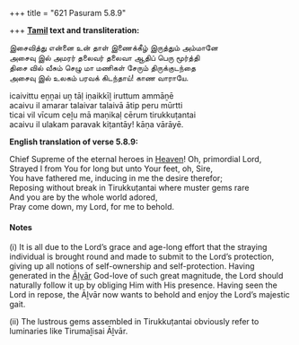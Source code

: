 +++
title = "621 Pasuram 5.8.9"

+++
**[Tamil](/definition/tamil#history "show Tamil definitions") text and transliteration:**

இசைவித்து என்னை உன் தாள் இணைக்கீழ் இருத்தும் அம்மானே  
அசைவு இல் அமரர் தலைவர் தலைவா ஆதிப் பெரு மூர்த்தி  
திசை வில் வீசும் செழு மா மணிகள் சேரும் திருக்குடந்தை  
அசைவு இல் உலகம் பரவக் கிடந்தாய்! காண வாராயே.

icaivittu eṉṉai uṉ tāḷ iṇaikkīḻ iruttum ammāṉē  
acaivu il amarar talaivar talaivā ātip peru mūrtti  
ticai vil vīcum ceḻu mā maṇikaḷ cērum tirukkuṭantai  
acaivu il ulakam paravak kiṭantāy! kāṇa vārāyē.

**English translation of verse 5.8.9:**

Chief Supreme of the eternal heroes in [Heaven](/definition/heaven#history "show Heaven definitions")! Oh, primordial Lord,  
Strayed I from You for long but unto Your feet, oh, Sire,  
You have fathered me, inducing in me the desire therefor;  
Reposing without break in Tirukkuṭantai where muster gems rare  
And you are by the whole world adored,  
Pray come down, my Lord, for me to behold.

#### Notes

\(i\) It is all due to the Lord’s grace and age-long effort that the straying individual is brought round and made to submit to the Lord’s protection, giving up all notions of self-ownership and self-protection. Having generated in the [Āḻvār](/definition/aḻvar#vaishnavism "show Āḻvār definitions") God-love of such great magnitude, the Lord should naturally follow it up by obliging Him with His presence. Having seen the Lord in repose, the Āḻvār now wants to behold and enjoy the Lord’s majestic gait.

\(ii\) The lustrous gems assembled in Tirukkuṭantai obviously refer to luminaries like Tirumaḻisai Āḻvār.


